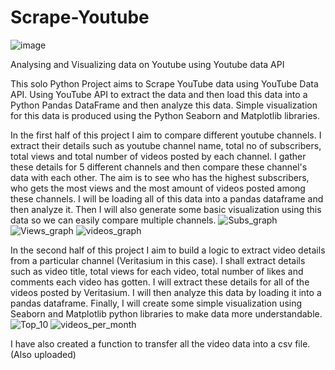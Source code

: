 # Scrape-Youtube
![image](https://github.com/nishant10002/Scrape-Youtube/assets/133675507/644b1852-7b9a-44bb-a74f-068c361cb298)

Analysing and Visualizing data on Youtube using Youtube data API

This solo Python Project aims to Scrape YouTube data using YouTube Data API. Using YouTube API to extract the data and then load this data into a Python Pandas DataFrame and then analyze this data. Simple visualization for this data is produced using the Python Seaborn and Matplotlib libraries.

In the first half of this project I aim to compare different youtube channels. I extract their details such as youtube channel name, total no of subscribers, total views and total number of videos posted by each channel. I gather these details for 5 different channels and then compare these channel's data with each other. The aim is to see who has the highest subscribers, who gets the most views and the most amount of videos posted among these channels. I will be loading all of this data into a pandas dataframe and then analyze it. Then I will also generate some basic visualization using this data so we can easily compare multiple channels.
![Subs_graph](https://github.com/nishant10002/Scrape-Youtube/assets/133675507/7a9b7be3-a45a-4a25-8694-081a5710aaa4)
![Views_graph](https://github.com/nishant10002/Scrape-Youtube/assets/133675507/a6aa272f-35bb-4190-a03f-321071652979)
![videos_graph](https://github.com/nishant10002/Scrape-Youtube/assets/133675507/01c97f1d-312a-4bc4-85d0-83c9db95e8d3)

In the second half of this project I aim to build a logic to extract video details from a particular channel (Veritasium in this case). I shall extract details such as video title, total views for each video, total number of likes and comments each video has gotten. I will extract these details for all of the videos posted by Veritasium. I will then analyze this data by loading it into a pandas dataframe. Finally, I will create some simple visualization using Seaborn and Matplotlib python libraries to make data more understandable.
![Top_10](https://github.com/nishant10002/Scrape-Youtube/assets/133675507/24b4aff5-87c6-4279-aef3-73c8c60be261)
![videos_per_month](https://github.com/nishant10002/Scrape-Youtube/assets/133675507/45636cd5-4e16-434b-bb9b-82b0d0f521b9)

I have also created a function to transfer all the video data into a csv file. (Also uploaded)
